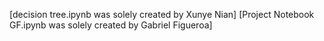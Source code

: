 [decision tree.ipynb was solely created by Xunye Nian]
[Project Notebook GF.ipynb was solely created by Gabriel Figueroa]




